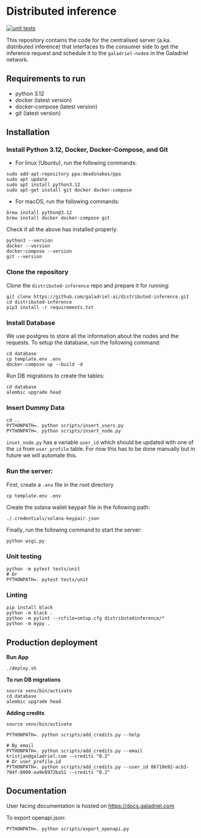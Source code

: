 # Distributed inference

[![unit tests](https://github.com/galadriel-ai/distributed-inference/actions/workflows/unit_test.yml/badge.svg)](https://github.com/galadriel-ai/distributed-inference/actions/workflows/unit_test.yml)

This repository contains the code for the centralised server (a.ka. distributed
inference)
that interfaces to the consumer side to get the inference request and schedule
it to the
`galadriel-node`s in the Galadriel network.

## Requirements to run

- python 3.12
- docker (latest version)
- docker-compose (latest version)
- git (latest version)

## Installation

### Install Python 3.12, Docker, Docker-Compose, and Git

- For linux (Ubuntu), run the following commands:

```shell
sudo add-apt-repository ppa:deadsnakes/ppa
sudo apt update
sudo apt install python3.12
sudo apt-get install git docker docker-compose
```

- For macOS, run the following commands:

```shell
brew install python@3.12
brew install docker docker-compose git
```

Check if all the above has installed properly:

```shell
python3 --version
docker --version
docker-compose --version
git --version
```

### Clone the repository

Clone the `distributed-inference` repo and prepare it for running:

```shell
git clone https://github.com/galadriel-ai/distributed-inference.git
cd distributed-inference
pip3 install -r requirements.txt

```

### Install Database

We use postgres to store all the information about the nodes and the requests.
To setup the database, run the
following
command:

```shell
cd database
cp template.env .env
docker-compose up --build -d
```
Run DB migrations to create the tables:

```shell
cd database
alembic upgrade head
```

### Insert Dummy Data

```shell
cd ..
PYTHONPATH=. python scripts/insert_users.py
PYTHONPATH=. python scripts/insert_node.py
```

`inset_node.py` has a variable `user_id` which should be updated with one of
the `id` from `user_profile` table.
For now this has to be done manually but in future we will automate this.

### Run the server:
First, create a `.env` file in the root directory
```shell
cp template.env .env
```
Create the solana wallet keypair file in the following path:
```shell
./.credentials/solana-keypair.json
```

Finally, run the following command to start the server:
```shell
python wsgi.py
```

### Unit testing

```shell
python -m pytest tests/unit
# Or
PYTHONPATH=. pytest tests/unit
```

### Linting

```shell
pip install black
python -m black .
python -m pylint --rcfile=setup.cfg distributedinference/*
python -m mypy .

```

## Production deployment

**Run App**

```
./deploy.sh
```

**To run DB migrations**

```
source venv/bin/activate
cd database
alembic upgrade head
```

**Adding credits**

```
source venv/bin/activate

PYTHONPATH=. python scripts/add_credits.py --help

# By email
PYTHONPATH=. python scripts/add_credits.py --email kristjan@galadriel.com --credits "0.2"
# Or user_profile.id
PYTHONPATH=. python scripts/add_credits.py --user_id 06710e92-acb3-784f-8000-aa9e8972ba51 --credits "0.2"
```

## Documentation

User facing documentation is hosted on https://docs.galadriel.com

To export openapi.json:

```
PYTHONPATH=. python scripts/export_openapi.py
```

